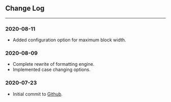 ## Change Log

---
### 2020-08-11
- Added configuration option for maximum block width.

### 2020-08-09
- Complete rewrite of formatting engine.
- Implemented case changing options.

### 2020-07-23

- Initial commit to [Github](https://github.com/adamrybak/graycat-sql-formatter).
